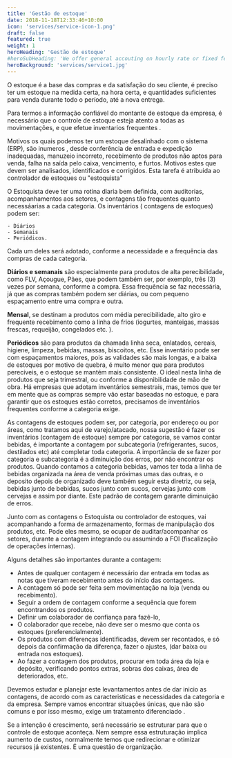 ```yaml
---
title: 'Gestão de estoque'
date: 2018-11-18T12:33:46+10:00
icon: 'services/service-icon-1.png'
draft: false
featured: true
weight: 1
heroHeading: 'Gestão de estoque'
#heroSubHeading: 'We offer general accouting on hourly rate or fixed fee'
heroBackground: 'services/service1.jpg'
---
```


O estoque é a base das compras e da satisfação do seu cliente, é preciso ter
um estoque na medida certa, na hora certa, e quantidades suficientes para venda
durante todo o período, até a nova entrega.

Para termos a informação confiável do montante  de estoque  da empresa,
é necessário que o controle de estoque esteja atento a todas as movimentações,
e que efetue inventarios frequentes .

Motivos os quais podemos ter um estoque desalinhado com o sistema (ERP), são inumeros ,
desde conferência de entrada  e expedição  inadequadas, manuzeio incorreto,
recebimento de produtos não aptos para venda,  falha na saída pelo caixa, vencimento, e furtos.
Motivos estes que devem ser analisados, identificados  e corrigidos. Esta tarefa
é atribuida  ao controlador de estoques ou "estoquista"

O Estoquista deve ter uma rotina diaria bem definida, com auditorias, acompanhamentos
aos setores, e contagens tão frequentes quanto necessáarias a cada  categoria. Os inventários
( contagens  de estoques) podem ser:

    - Diários
    - Semanais
    - Periódicos.

Cada um deles será adotado,  conforme a necessidade e a frequência das compras de cada categoria.

__Diários e semanais__ são especialmente para produtos de alta perecibilidade, como FLV,
Açougue, Pães, que podem também ser, por exemplo, três (3) vezes por semana,
conforme a compra. Essa frequência se faz necessária, já que as compras também
podem ser diárias, ou com pequeno espaçamento entre uma compra e outra.


__Mensal__, se destinam a produtos com média perecibilidade,  alto giro e frequente
recebimento como  a linha de frios  (iogurtes, manteigas, massas frescas, requeijão, congelados etc. ).

__Periódicos__ são para produtos da chamada linha seca, enlatados, cereais, higiene,
limpeza, bebidas, massas, biscoitos, etc. Esse inventário  pode ser com espaçamentos maiores,
pois as validades são mais longas, e a baixa de estoques por motivo de quebra, é muito
menor  que para produtos perecíveis, e  o estoque se mantém  mais consistente.
O ideal nesta linha de produtos que seja  trimestral, ou conforme a disponibilidade
de mão de obra. Há empresas que adotam  inventários semestrais, mas, temos que ter
em mente que as compras sempre vão estar baseadas  no estoque, e para garantir que
os estoques estão corretos, precisamos de inventários frequentes conforme a categoria exige.

As contagens de estoques podem ser, por categoria, por endereço ou por áreas, como
tratamos aqui de varejo/atacado, nossa sugestão é fazer os inventários (contagem de estoque)
sempre  por categoria, se vamos contar bebidas, é importante a contagem por subcategoria
(refrigerantes, sucos, destilados etc) até completar toda categoria. A importância de
se fazer por categoria e subcategoria é a diminuição dos erros, por não encontrar os produtos.
Quando contamos a categoria bebidas, vamos ter toda a linha de bebidas organizada na
área de venda próximas umas das outras, e o deposito depois de organizado deve também
seguir esta diretriz, ou seja, bebidas junto de bebidas, sucos junto com sucos,
cervejas junto com cervejas e assim por diante. Este padrão de contagem  garante  diminuição de erros.

Junto com as contagens o Estoquista ou controlador de estoques, vai acompanhando
a forma de armazenamento, formas de manipulação dos produtos, etc. Pode eles mesmo, se ocupar
de auditar/acompanhar os setores, durante a contagem integrando ou assumindo a
FOI (fiscalização de operações internas).

Alguns detalhes são importantes durante a contagem:

- Antes de qualquer contagem é necessário dar entrada em todas as notas que tiveram recebimento antes do início das contagens.
- A contagem só pode ser feita sem movimentação na loja (venda ou recebimento).
- Seguir a ordem de contagem conforme a sequência que forem encontrandos os produtos.
- Definir um colaborador de confiança para fazê-lo,
- O colaborador que recebe, não deve ser o mesmo que conta os estoques (preferencialmente).
- Os produtos com diferenças identificadas, devem ser recontados, e só depois da confirmação da diferença, fazer o ajustes, (dar baixa ou entrada nos estoques).
- Ao fazer a contagem dos produtos, procurar em toda área da loja e depósito, verificando pontos extras, sobras dos caixas, área de deteriorados, etc.

Devemos estudar e planejar este levantamentos antes de dar inicio as contagens,
de acordo com as caracteristicas e necessidades da categoria e da empresa.
Sempre vamos encontrar situações únicas, que não são comuns e por isso mesmo,
exige  um tratamento diferenciado .

Se a intenção é crescimento, será necessário se estruturar para que o controle de
estoque aconteça. Nem sempre essa estruturação implica aumento de custos, normalmente
temos que  redirecionar e otimizar recursos já existentes. É uma questão de organização.
